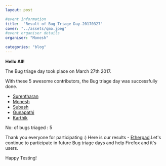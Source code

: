 ```yaml
---
layout: post

#event information
title:  "Result of Bug Triage Day-20170327"
cover: "../assets/qmo.jpeg"
#event organiser details
organiser: "Monesh"

categories: "blog"
---
```


**Hello All!**

<p>The  Bug triage day took place on March 27th 2017.</p>
<p>With these 5 awesome contributors, the Bug triage day was successfully done.</p>

- [Surentharan](https://twitter.com/surentharan7)
- [Monesh](https://twitter.com/moneshb7)
- [Subash](https://twitter.com/subahiphop4)
- [Gunapathi](https://twitter.com/gunapathis)
- [Karthik](https://twitter.com/karthikruju)

No: of bugs triaged : 5

Thank you everyone for participating :)
Here is our results - [Etherpad](https://public.etherpad-mozilla.org/p/MozillaIN_QA_Bug_Triage_Day_20170327).Let's continue to participate in future Bug triage days and help Firefox and it's users.

Happy Testing!

